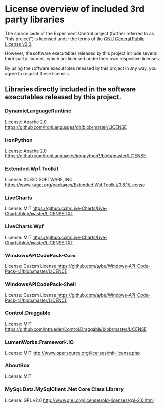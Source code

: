 # License overview of included 3rd party libraries

The source code of the Experiment Control project (further referred to as "this project") is licensed under the terms of the [GNU General Public License v2.0](LICENSE).

However, the software executables released by this project include several third-party libraries, which are licensed under their own respective licenses.

By using the software executables released by this project in any way, you agree to respect these licenses.

## Libraries directly included in the software executables released by this project.

### DynamicLanguageRuntime
License: Apache 2.0 
https://github.com/IronLanguages/dlr/blob/master/LICENSE

### IronPython
License: Apache 2.0
https://github.com/IronLanguages/ironpython2/blob/master/LICENSE

### Extended.Wpf.Toolkit
License: XCEED SOFTWARE, INC.
https://www.nuget.org/packages/Extended.Wpf.Toolkit/3.8.1/License

### LiveCharts
License: MIT
https://github.com/Live-Charts/Live-Charts/blob/master/LICENSE.TXT

### LiveCharts.Wpf
License: MIT
https://github.com/Live-Charts/Live-Charts/blob/master/LICENSE.TXT

### WindowsAPICodePack-Core
License: Custom License
https://github.com/aybe/Windows-API-Code-Pack-1.1/blob/master/LICENCE

### WindowsAPICodePack-Shell
License: Custom License
https://github.com/aybe/Windows-API-Code-Pack-1.1/blob/master/LICENCE

### Control.Draggable
License: MIT
https://github.com/intrueder/Control.Draggable/blob/master/LICENSE

### LumenWorks.Framework.IO
License: MIT
http://www.opensource.org/licenses/mit-license.php

### AboutBox
License: MIT

### MySql.Data.MySqlClient .Net Core Class Library
License: GPL v2.0
http://www.gnu.org/licenses/old-licenses/gpl-2.0.html
